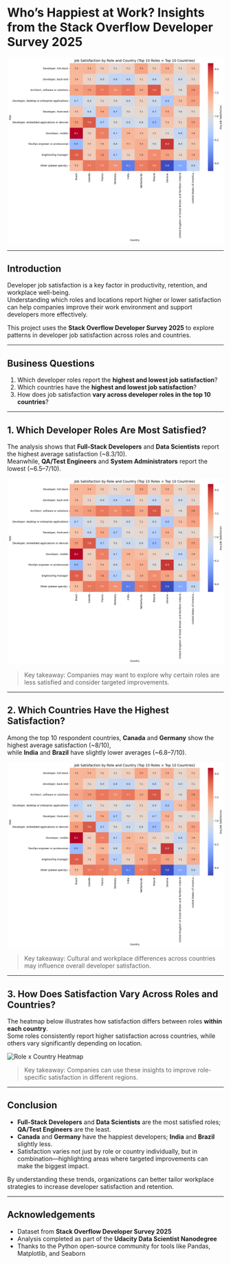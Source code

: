 # Who’s Happiest at Work? Insights from the Stack Overflow Developer Survey 2025

![Job Satisfaction Heatmap](graphs/Heat_Map.png)

---

## Introduction

Developer job satisfaction is a key factor in productivity, retention, and workplace well-being.  
Understanding which roles and locations report higher or lower satisfaction can help companies improve their work environment and support developers more effectively.

This project uses the **Stack Overflow Developer Survey 2025** to explore patterns in developer job satisfaction across roles and countries.

---

## Business Questions

1. Which developer roles report the **highest and lowest job satisfaction**?  
2. Which countries have the **highest and lowest job satisfaction**?  
3. How does job satisfaction **vary across developer roles in the top 10 countries**?

---

## 1. Which Developer Roles Are Most Satisfied?

The analysis shows that **Full-Stack Developers** and **Data Scientists** report the highest average satisfaction (~8.3/10).  
Meanwhile, **QA/Test Engineers** and **System Administrators** report the lowest (~6.5–7/10).  

![Average Satisfaction by Role](graphs/Heat_Map.png)

> Key takeaway: Companies may want to explore why certain roles are less satisfied and consider targeted improvements.

---

## 2. Which Countries Have the Highest Satisfaction?

Among the top 10 respondent countries, **Canada** and **Germany** show the highest average satisfaction (~8/10),  
while **India** and **Brazil** have slightly lower averages (~6.8–7/10).  

![Average Satisfaction by Country](graphs/Heat_Map.png)

> Key takeaway: Cultural and workplace differences across countries may influence overall developer satisfaction.

---

## 3. How Does Satisfaction Vary Across Roles and Countries?

The heatmap below illustrates how satisfaction differs between roles **within each country**.  
Some roles consistently report higher satisfaction across countries, while others vary significantly depending on location.  

![Role x Country Heatmap](images/role_country_heatmap.png)

> Key takeaway: Companies can use these insights to improve role-specific satisfaction in different regions.

---

## Conclusion

- **Full-Stack Developers** and **Data Scientists** are the most satisfied roles; **QA/Test Engineers** are the least.  
- **Canada** and **Germany** have the happiest developers; **India** and **Brazil** slightly less.  
- Satisfaction varies not just by role or country individually, but in combination—highlighting areas where targeted improvements can make the biggest impact.

By understanding these trends, organizations can better tailor workplace strategies to increase developer satisfaction and retention.

---

## Acknowledgements

- Dataset from **Stack Overflow Developer Survey 2025**  
- Analysis completed as part of the **Udacity Data Scientist Nanodegree**  
- Thanks to the Python open-source community for tools like Pandas, Matplotlib, and Seaborn
